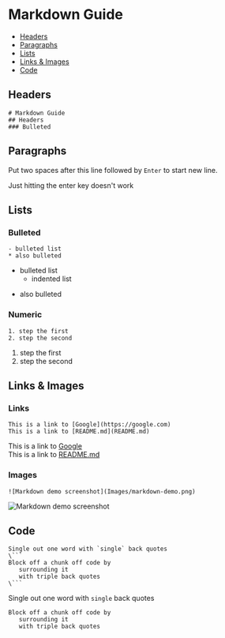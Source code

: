 # Markdown Guide

- [Headers](#Headers)
- [Paragraphs](#Paragraphs)
- [Lists](#Lists)
- [Links & Images](#Links-&-Images)
- [Code](#Code)

## Headers

```
# Markdown Guide
## Headers
### Bulleted
```

## Paragraphs

Put two spaces after this line followed by `Enter` to start new line.

Just hitting the enter key doesn't work

## Lists

### Bulleted

```
- bulleted list
* also bulleted
```

- bulleted list
  - indented list

* also bulleted

### Numeric

```
1. step the first
2. step the second
```

1. step the first
2. step the second

## Links & Images

### Links

```
This is a link to [Google](https://google.com)
This is a link to [README.md](README.md)
```

This is a link to [Google](https://google.com)  
This is a link to [README.md](README.md)

### Images

```
![Markdown demo screenshot](Images/markdown-demo.png)
```

![Markdown demo screenshot](Images/markdown-demo.png)

## Code

````
Single out one word with `single` back quotes
\```
Block off a chunk off code by
   surrounding it
   with triple back quotes
\```
````

Single out one word with `single` back quotes

```
Block off a chunk off code by
   surrounding it
   with triple back quotes
```
